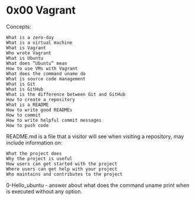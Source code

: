 # 0x00 Vagrant

Concepts:

    What is a zero-day
    What is a virtual machine
    What is Vagrant
    Who wrote Vagrant
    What is Ubuntu
    What does “Ubuntu” mean
    How to use VMs with Vagrant
    What does the command uname do
    What is source code management
    What is Git
    What is GitHub
    What is the difference between Git and GitHub
    How to create a repository
    What is a README
    How to write good READMEs
    How to commit
    How to write helpful commit messages
    How to push code

README.md is a file that a visitor will see when visiting a repository, may include information on:

    What the project does
    Why the project is useful
    How users can get started with the project
    Where users can get help with your project
    Who maintains and contributes to the project

0-Hello_ubuntu - answer about what does the command uname print when is executed without any option.
